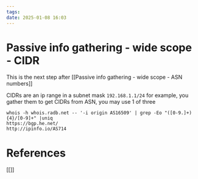 ```yaml
---
tags: 
date: 2025-01-08 16:03
---
```

# Passive info gathering - wide scope - CIDR
This is the next step after [[Passive info gathering - wide scope - ASN numbers]]

CIDRs are an ip range in a subnet mask `192.168.1.1/24` for example, you gather them 
to get CIDRs from ASN, you may use 1 of three
```
whois -h whois.radb.net -- '-i origin AS16509' | grep -Eo "([0-9.]+){4}/[0-9]+" |uniq
https://bgp.he.net/ 
http://ipinfo.io/AS714
```




# References
[[]]